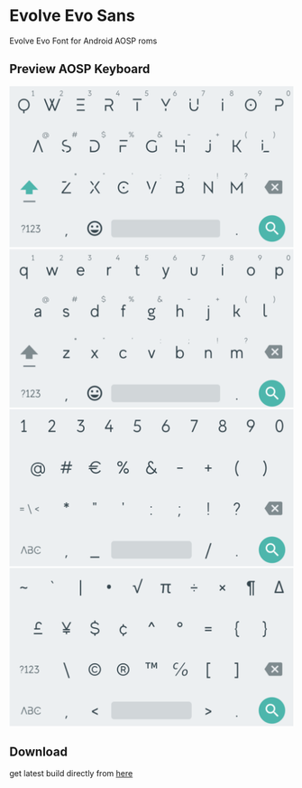 # Evolve Evo Sans
Evolve Evo Font for Android AOSP roms 

## Preview AOSP Keyboard

<img SRC="https://github.com/Magisk-Modules-Alt-Repo/Evolve-Evo/blob/master/.github/workflows/Screenshot_20220514-082743_Trebuchet.png" />
<img SRC="https://github.com/Magisk-Modules-Alt-Repo/Evolve-Evo/blob/master/.github/workflows/Screenshot_20220514-082800_Trebuchet.png" />
<img SRC="https://github.com/Magisk-Modules-Alt-Repo/Evolve-Evo/blob/master/.github/workflows/Screenshot_20220514-082814_Trebuchet.png" />
<img SRC="https://github.com/Magisk-Modules-Alt-Repo/Evolve-Evo/blob/master/.github/workflows/Screenshot_20220514-082828_Trebuchet.png" />

## Download
get latest build directly from <a href="https://github.com/Magisk-Modules-Alt-Repo/Evolve-Evo/releases/latest">here</a>
